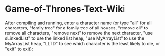 # Game-of-Thrones-Text-Wiki

After compiling and running, enter a character name (or type "all" for all characters, "family tree" for a family tree of all houses, "remove all" to remove all characters, "remove next" to remove the next character, "use sLinkedList" to use the linked list heap, "use MyArrayList" to use the MyArrayList heap, "LLTD" to see which character is the least likely to die, or "exit" to exit):
